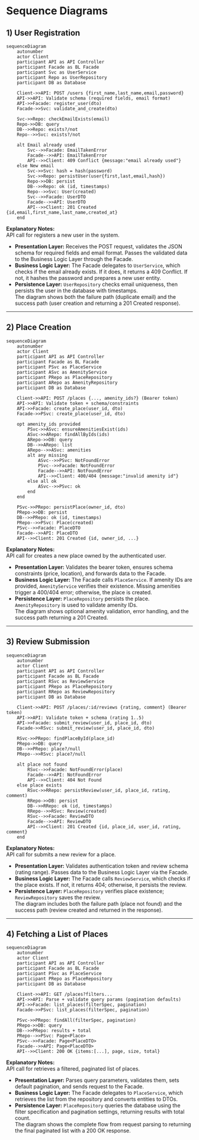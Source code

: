 # Sequence Diagrams

## 1) User Registration
```mermaid
sequenceDiagram
    autonumber
    actor Client
    participant API as API Controller
    participant Facade as BL Facade
    participant Svc as UserService
    participant Repo as UserRepository
    participant DB as Database

    Client->>API: POST /users {first_name,last_name,email,password}
    API->>API: Validate schema (required fields, email format)
    API->>Facade: register_user(dto)
    Facade->>Svc: validate_and_create(dto)

    Svc->>Repo: checkEmailExists(email)
    Repo->>DB: query
    DB-->>Repo: exists?/not
    Repo-->>Svc: exists?/not

    alt Email already used
        Svc-->>Facade: EmailTakenError
        Facade-->>API: EmailTakenError
        API-->>Client: 409 Conflict {message:"email already used"}
    else New email
        Svc->>Svc: hash = hash(password)
        Svc->>Repo: persistUser(user{first,last,email,hash})
        Repo->>DB: persist
        DB-->>Repo: ok (id, timestamps)
        Repo-->>Svc: User(created)
        Svc-->>Facade: UserDTO
        Facade-->>API: UserDTO
        API-->>Client: 201 Created {id,email,first_name,last_name,created_at}
    end
```
**Explanatory Notes:**  
API call for registers a new user in the system.  
- **Presentation Layer:** Receives the POST request, validates the JSON schema for required fields and email format. Passes the validated data to the Business Logic Layer through the Facade.  
- **Business Logic Layer:** The Facade delegates to `UserService`, which checks if the email already exists. If it does, it returns a 409 Conflict. If not, it hashes the password and prepares a new user entity.  
- **Persistence Layer:** `UserRepository` checks email uniqueness, then persists the user in the database with timestamps.  
The diagram shows both the failure path (duplicate email) and the success path (user creation and returning a 201 Created response).

---

## 2) Place Creation
```mermaid
sequenceDiagram
    autonumber
    actor Client
    participant API as API Controller
    participant Facade as BL Facade
    participant PSvc as PlaceService
    participant ASvc as AmenityService
    participant PRepo as PlaceRepository
    participant ARepo as AmenityRepository
    participant DB as Database

    Client->>API: POST /places {..., amenity_ids?} (Bearer token)
    API->>API: Validate token + schema/constraints
    API->>Facade: create_place(user_id, dto)
    Facade->>PSvc: create_place(user_id, dto)

    opt amenity_ids provided
        PSvc->>ASvc: ensureAmenitiesExist(ids)
        ASvc->>ARepo: findAllByIds(ids)
        ARepo->>DB: query
        DB-->>ARepo: list
        ARepo-->>ASvc: amenities
        alt any missing
            ASvc-->>PSvc: NotFoundError
            PSvc-->>Facade: NotFoundError
            Facade-->>API: NotFoundError
            API-->>Client: 400/404 {message:"invalid amenity id"}
        else all ok
            ASvc-->>PSvc: ok
        end
    end

    PSvc->>PRepo: persistPlace(owner_id, dto)
    PRepo->>DB: persist
    DB-->>PRepo: ok (id, timestamps)
    PRepo-->>PSvc: Place(created)
    PSvc-->>Facade: PlaceDTO
    Facade-->>API: PlaceDTO
    API-->>Client: 201 Created {id, owner_id, ...}
```
**Explanatory Notes:**  
API call for creates a new place owned by the authenticated user.  
- **Presentation Layer:** Validates the bearer token, ensures schema constraints (price, location), and forwards data to the Facade.  
- **Business Logic Layer:** The Facade calls `PlaceService`. If amenity IDs are provided, `AmenityService` verifies their existence. Missing amenities trigger a 400/404 error; otherwise, the place is created.  
- **Persistence Layer:** `PlaceRepository` persists the place. `AmenityRepository` is used to validate amenity IDs.  
The diagram shows optional amenity validation, error handling, and the success path returning a 201 Created.

---

## 3) Review Submission
```mermaid
sequenceDiagram
    autonumber
    actor Client
    participant API as API Controller
    participant Facade as BL Facade
    participant RSvc as ReviewService
    participant PRepo as PlaceRepository
    participant RRepo as ReviewRepository
    participant DB as Database

    Client->>API: POST /places/:id/reviews {rating, comment} (Bearer token)
    API->>API: Validate token + schema (rating 1..5)
    API->>Facade: submit_review(user_id, place_id, dto)
    Facade->>RSvc: submit_review(user_id, place_id, dto)

    RSvc->>PRepo: findPlaceById(place_id)
    PRepo->>DB: query
    DB-->>PRepo: place?/null
    PRepo-->>RSvc: place?/null

    alt place not found
        RSvc-->>Facade: NotFoundError(place)
        Facade-->>API: NotFoundError
        API-->>Client: 404 Not Found
    else place exists
        RSvc->>RRepo: persistReview(user_id, place_id, rating, comment)
        RRepo->>DB: persist
        DB-->>RRepo: ok (id, timestamps)
        RRepo-->>RSvc: Review(created)
        RSvc-->>Facade: ReviewDTO
        Facade-->>API: ReviewDTO
        API-->>Client: 201 Created {id, place_id, user_id, rating, comment}
    end
```
**Explanatory Notes:**  
API call for submits a new review for a place.  
- **Presentation Layer:** Validates authentication token and review schema (rating range). Passes data to the Business Logic Layer via the Facade.  
- **Business Logic Layer:** The Facade calls `ReviewService`, which checks if the place exists. If not, it returns 404; otherwise, it persists the review.  
- **Persistence Layer:** `PlaceRepository` verifies place existence; `ReviewRepository` saves the review.  
The diagram includes both the failure path (place not found) and the success path (review created and returned in the response).

---

## 4) Fetching a List of Places
```mermaid
sequenceDiagram
    autonumber
    actor Client
    participant API as API Controller
    participant Facade as BL Facade
    participant PSvc as PlaceService
    participant PRepo as PlaceRepository
    participant DB as Database

    Client->>API: GET /places?filters...
    API->>API: Parse + validate query params (pagination defaults)
    API->>Facade: list_places(filterSpec, pagination)
    Facade->>PSvc: list_places(filterSpec, pagination)

    PSvc->>PRepo: findAll(filterSpec, pagination)
    PRepo->>DB: query
    DB-->>PRepo: results + total
    PRepo-->>PSvc: Page<Place>
    PSvc-->>Facade: Page<PlaceDTO>
    Facade-->>API: Page<PlaceDTO>
    API-->>Client: 200 OK {items:[...], page, size, total}
```
**Explanatory Notes:**  
API call for retrieves a filtered, paginated list of places.  
- **Presentation Layer:** Parses query parameters, validates them, sets default pagination, and sends request to the Facade.  
- **Business Logic Layer:** The Facade delegates to `PlaceService`, which retrieves the list from the repository and converts entities to DTOs.  
- **Persistence Layer:** `PlaceRepository` queries the database using the filter specification and pagination settings, returning results with total count.  
The diagram shows the complete flow from request parsing to returning the final paginated list with a 200 OK response.

